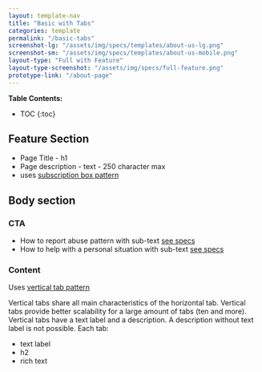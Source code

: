```yaml
---
layout: template-nav
title: "Basic with Tabs"
categories: template
permalink: "/basic-tabs"
screenshot-lg: "/assets/img/specs/templates/about-us-lg.png"
screenshot-sm: "/assets/img/specs/templates/about-us-mobile.png"
layout-type: "Full with Feature"
layout-type-screenshot: "/assets/img/specs/full-feature.png"
prototype-link: "/about-page"
---
```


__Table Contents:__
* TOC
{:toc}

## Feature Section

- Page Title - h1
- Page description - text - 250 character max
- uses [subscription box pattern](/subscription-box)



## Body section
### CTA
- How to report abuse pattern with sub-text [see specs](/cta-abuse-full)
- How to help with a personal situation with sub-text [see specs](/cta-help-full)

### Content
Uses [vertical tab pattern](/vertical-tabs)

Vertical tabs share all main characteristics of the horizontal tab. Vertical tabs provide better scalability for a large amount of tabs (ten and more). Vertical tabs have a text label and a description. A description without text label is not possible.
Each tab:
 - text label 
 - h2
 - rich text

